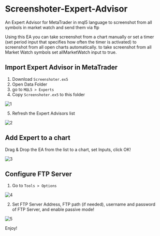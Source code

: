 # Screenshoter-Expert-Advisor
An Expert Advisor for MetaTrader in mql5 language to screenshot from all symbols in market watch and send them via ftp

Using this EA you can take screenshot from a chart manually or set a timer (set period input that specifies how often the timer is activated) to screenshot from all open charts automatically. to take screenshot from all Market Watch symbols set allMarketWatch input to true.

## Import Expert Advisor in MetaTrader
1. Download `Screenshoter.ex5`
2. Open Data Folder
3. go to `MQL5 > Experts ` 
4. Copy `Screenshoter.ex5` to this folder 

![1](https://user-images.githubusercontent.com/45286878/128606273-d7fca816-e5f4-475e-b2f8-b094e80c21d8.jpg)

5. Refresh the Expert Advisors list

![2](https://user-images.githubusercontent.com/45286878/128606430-cdce4154-32b4-44ef-bc97-a7fb1d70383f.jpg)

## Add Expert to a chart
Drag & Drop the EA from the list to a chart, set Inputs, click OK!

![3](https://user-images.githubusercontent.com/45286878/128606537-c0bbe223-7666-4cf8-8e98-f1bbd2af42dc.jpg)

## Configure FTP Server
1. Go to `Tools > Options`

![4](https://user-images.githubusercontent.com/45286878/128606656-95734b3f-d300-416b-baab-c2e38c38b846.jpg)

2. Set FTP Server Address, FTP path (if needed), username and password of FTP Server, and enable passive mode!

![5](https://user-images.githubusercontent.com/45286878/128606725-5d0081b6-9564-45fd-a289-1752e8f621fd.jpg)

Enjoy!
